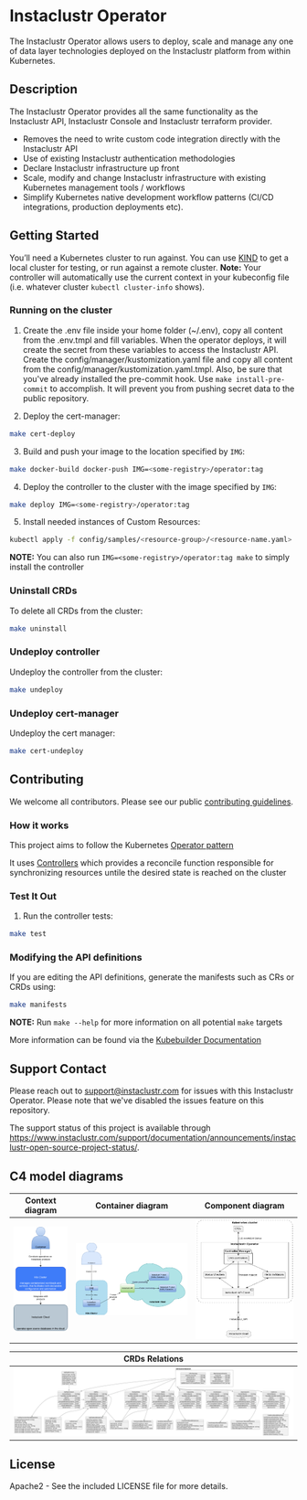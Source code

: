 # Instaclustr Operator
The Instaclustr Operator allows users to deploy, scale and manage any one of
data layer technologies deployed on the Instaclustr platform from within Kubernetes.

## Description
The Instaclustr Operator provides all the same functionality as the Instaclustr API,
Instaclustr Console and Instaclustr terraform provider. 
- Removes the need to write custom code integration directly with the Instaclustr API
- Use of existing Instaclustr authentication methodologies
- Declare Instaclustr infrastructure up front
- Scale, modify and change Instaclustr infrastructure with
  existing Kubernetes management tools / workflows
- Simplify Kubernetes native development workflow patterns
  (CI/CD integrations, production deployments etc).

## Getting Started
You’ll need a Kubernetes cluster to run against. You can use [KIND](https://sigs.k8s.io/kind) to get a local cluster for testing, or run against a remote cluster.
**Note:** Your controller will automatically use the current context in your kubeconfig file (i.e. whatever cluster `kubectl cluster-info` shows).

### Running on the cluster
1. Create the .env file inside your home folder (~/.env), copy all content from the .env.tmpl and fill variables. When the operator deploys, it will create the secret from these variables to access the Instaclustr API.
Create the config/manager/kustomization.yaml file and copy all content from the config/manager/kustomization.yaml.tmpl. Also, be sure that you've already installed the pre-commit hook. Use `make install-pre-commit` to accomplish. It will prevent you from pushing secret data to the public repository.

2. Deploy the cert-manager:

```sh
make cert-deploy
```

3. Build and push your image to the location specified by `IMG`:
	
```sh
make docker-build docker-push IMG=<some-registry>/operator:tag
```

4. Deploy the controller to the cluster with the image specified by `IMG`:

```sh
make deploy IMG=<some-registry>/operator:tag
```

5. Install needed instances of Custom Resources:

```sh
kubectl apply -f config/samples/<resource-group>/<resource-name.yaml>
```

**NOTE:** You can also run `IMG=<some-registry>/operator:tag make` to simply install the controller

### Uninstall CRDs
To delete all CRDs from the cluster:

```sh
make uninstall
```

### Undeploy controller
Undeploy the controller from the cluster:

```sh
make undeploy
```

### Undeploy cert-manager
Undeploy the cert manager:

```sh
make cert-undeploy
```

## Contributing

We welcome all contributors. Please see our public [contributing guidelines](CONTRIBUTING.md).


### How it works
This project aims to follow the Kubernetes [Operator pattern](https://kubernetes.io/docs/concepts/extend-kubernetes/operator/)

It uses [Controllers](https://kubernetes.io/docs/concepts/architecture/controller/) 
which provides a reconcile function responsible for synchronizing resources untile the desired state is reached on the cluster 

### Test It Out
1. Run the controller tests:

```sh
make test
```

### Modifying the API definitions
If you are editing the API definitions, generate the manifests such as CRs or CRDs using:

```sh
make manifests
```

**NOTE:** Run `make --help` for more information on all potential `make` targets

More information can be found via the [Kubebuilder Documentation](https://book.kubebuilder.io/introduction.html)

## Support Contact

Please reach out to support@instaclustr.com for issues with this Instaclustr Operator. Please note that we've disabled the issues feature on this repository.

The support status of this project is available through https://www.instaclustr.com/support/documentation/announcements/instaclustr-open-source-project-status/.


## C4 model diagrams

|                             Context diagram                             |  Container diagram                                       |  Component diagram|
|:-----------------------------------------------------------------------:|:--------------------------------------------------------:|:-------------------------:|
| ![Context diagram](doc/diagrams/context_diagram.png "Context diagram")  |  ![Container diagram](doc/diagrams/container_diagram.png) |  ![Component diagram](doc/diagrams/component_diagram.png)|

|                             CRDs Relations                              |
| :---------------------------------------------------------------------: |
|       ![CRD Relations](doc/diagrams/crd_relations.png "CRD Relations")  |



## License

Apache2 - See the included LICENSE file for more details.
